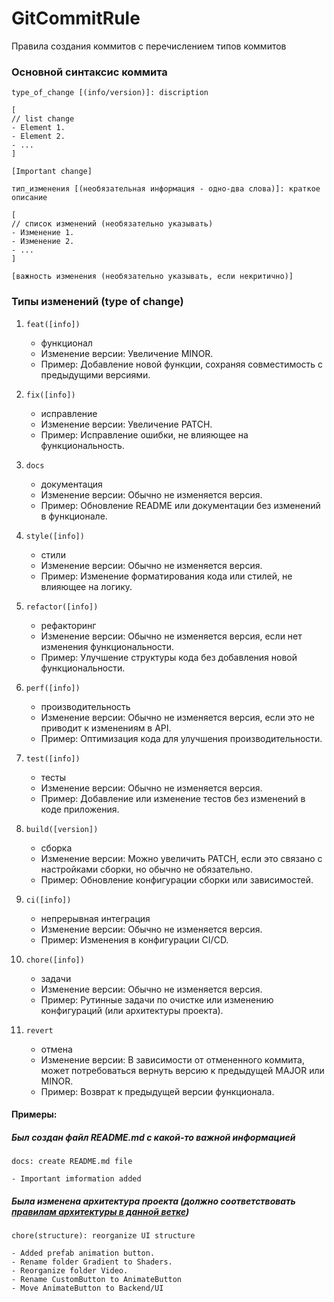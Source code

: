 # GitCommitRule
Правила создания коммитов с перечислением типов коммитов

### Основной синтаксис коммита
```
type_of_change [(info/version)]: discription

[
// list change
- Element 1.
- Element 2.
- ...
]

[Important change]
```

```
тип_изменения [(необязательная информация - одно-два слова)]: краткое описание

[
// список изменений (необязательно указывать)
- Изменение 1.
- Изменение 2.
- ...
]

[важность изменения (необязательно указывать, если некритично)]
```

### Типы изменений (type of change)
1. `feat([info])`
   - функционал
   - Изменение версии: Увеличение MINOR.
   - Пример: Добавление новой функции, сохраняя совместимость с предыдущими версиями.

2. `fix([info])`
   - исправление
   - Изменение версии: Увеличение PATCH.
   - Пример: Исправление ошибки, не влияющее на функциональность.

3. `docs`
   - документация
   - Изменение версии: Обычно не изменяется версия.
   - Пример: Обновление README или документации без изменений в функционале.

4. `style([info])`
   - стили
   - Изменение версии: Обычно не изменяется версия.
   - Пример: Изменение форматирования кода или стилей, не влияющее на логику.

5. `refactor([info])`
   - рефакторинг
   - Изменение версии: Обычно не изменяется версия, если нет изменения функциональности.
   - Пример: Улучшение структуры кода без добавления новой функциональности.

6. `perf([info])`
   - производительность
   - Изменение версии: Обычно не изменяется версия, если это не приводит к изменениям в API.
   - Пример: Оптимизация кода для улучшения производительности.

7. `test([info])`
   - тесты
   - Изменение версии: Обычно не изменяется версия.
   - Пример: Добавление или изменение тестов без изменений в коде приложения.

8. `build([version])`
   - сборка
   - Изменение версии: Можно увеличить PATCH, если это связано с настройками сборки, но обычно не обязательно.
   - Пример: Обновление конфигурации сборки или зависимостей.

9. `ci([info])`
   - непрерывная интеграция
   - Изменение версии: Обычно не изменяется версия.
   - Пример: Изменения в конфигурации CI/CD.

10. `chore([info])`
	- задачи
    - Изменение версии: Обычно не изменяется версия.
    - Пример: Рутинные задачи по очистке или изменению конфигураций (или архитектуры проекта).

11. `revert`
	- отмена
    - Изменение версии: В зависимости от отмененного коммита, может потребоваться вернуть версию к предыдущей MAJOR или MINOR.
    - Пример: Возврат к предыдущей версии функционала.

#### Примеры:

##### Был создан файл README.md с какой-то важной информацией
```
docs: create README.md file

- Important imformation added
```

##### Была изменена архитектура проекта (должно соответствовать [правилам архитектуры в данной ветке](#title1))
```
chore(structure): reorganize UI structure

- Added prefab animation button.
- Rename folder Gradient to Shaders.
- Reorganize folder Video.
- Rename CustomButton to AnimateButton
- Move AnimateButton to Backend/UI
```
